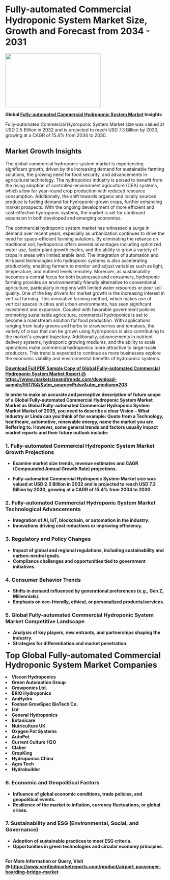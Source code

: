 <H1>Fully-automated Commercial Hydroponic System Market Size, Growth and Forecast from 2034 - 2031</H1><img class="aligncenter size-medium wp-image-584254" src="https://thirdeyenews.in/wp-content/uploads/2034/09/Global-Market-Research-300x168.jpeg" alt="" width="300" height="168" /><p><strong>Global&nbsp;<a href="https://www.marketsizeandtrends.com/download-sample/551784/&amp;utm_source=Pulse&amp;utm_medium=203">Fully-automated Commercial Hydroponic System Market</a> Insights</strong></p><p>Fully-automated Commercial Hydroponic System Market size was valued at USD 2.5 Billion in 2032 and is projected to reach USD 7.3 Billion by 2030, growing at a CAGR of 15.4% from 2034 to 2030.</p><p><h2>Market Growth Insights</h2> <p>The global commercial hydroponic system market is experiencing significant growth, driven by the increasing demand for sustainable farming solutions, the growing need for food security, and advancements in agricultural technology. The hydroponics industry is poised to benefit from the rising adoption of controlled-environment agriculture (CEA) systems, which allow for year-round crop production with reduced resource consumption. Additionally, the shift towards organic and locally sourced produce is fueling demand for hydroponic-grown crops, further enhancing market prospects. With the ongoing development of more efficient and cost-effective hydroponic systems, the market is set for continued expansion in both developed and emerging economies.</p> <p><strong><a href="#"></a></strong></p> <p>The commercial hydroponic system market has witnessed a surge in demand over recent years, especially as urbanization continues to drive the need for space-efficient farming solutions. By eliminating the reliance on traditional soil, hydroponics offers several advantages including optimized water use, faster plant growth cycles, and the ability to grow a variety of crops in areas with limited arable land. The integration of automation and AI-based technologies into hydroponic systems is also accelerating productivity, enabling farmers to monitor and adjust variables such as light, temperature, and nutrient levels remotely. Moreover, as sustainability becomes a central focus for both businesses and consumers, hydroponic farming provides an environmentally friendly alternative to conventional agriculture, particularly in regions with limited water resources or poor soil quality. One of the key drivers for market growth is the increasing interest in vertical farming. This innovative farming method, which makes use of vertical spaces in cities and urban environments, has seen significant investment and expansion. Coupled with favorable government policies promoting sustainable agriculture, commercial hydroponics is set to become a mainstream solution for food production. With applications ranging from leafy greens and herbs to strawberries and tomatoes, the variety of crops that can be grown using hydroponics is also contributing to the market's upward trajectory. Additionally, advancements in nutrient delivery systems, hydroponic growing mediums, and the ability to scale operations make commercial hydroponics more attractive to large-scale producers. This trend is expected to continue as more businesses explore the economic viability and environmental benefits of hydroponic systems. <p><strong><a href="#"></p><p><span class=""><strong>Download Full PDF Sample Copy of Global Fully-automated Commercial Hydroponic System Market Report</strong> @ <a href="https://www.marketsizeandtrends.com/download-sample/551784/&amp;utm_source=Pulse&amp;utm_medium=203" target="_blank">https://www.marketsizeandtrends.com/download-sample/551784/&amp;utm_source=Pulse&amp;utm_medium=203</a></span></p><p>In order to make an accurate and perceptive description of future scope of a Global&nbsp;Fully-automated Commercial Hydroponic System Market Market as Global&nbsp;Fully-automated Commercial Hydroponic System Market Market of 2035, you need to describe a clear Vision &ndash; What Industry or Linda can you think of for example: Quote from a Technology, healthcare, automotive, renewable energy, name the market you are Reffering to. However, some general trends and factors usually impact market reports and their future outlook include:</p><h3>1.&nbsp;<strong>Fully-automated Commercial Hydroponic System Market Growth Projections</strong></h3><ul><li>Examine market size trends, revenue estimates and CAGR (Compounded Annual Growth Rate) projections.</li><li><p>Fully-automated Commercial Hydroponic System Market size was valued at USD 2.5 Billion in 2032 and is projected to reach USD 7.3 Billion by 2030, growing at a CAGR of 15.4% from 2034 to 2030.</p></li></ul><h3>2.&nbsp;<strong>Fully-automated Commercial Hydroponic System Market Technological Advancements</strong></h3><ul><li>Integration of AI, IoT, blockchain, or automation in the industry.</li><li>Innovations driving cost reductions or improving efficiency.</li></ul><h3>3.&nbsp;<strong>Regulatory and Policy Changes</strong></h3><ul><li>Impact of global and regional regulations, including sustainability and carbon-neutral goals.</li><li>Compliance challenges and opportunities tied to government initiatives.</li></ul><h3>4.&nbsp;<strong>Consumer Behavior Trends</strong></h3><ul><li>Shifts in demand influenced by generational preferences (e.g., Gen Z, Millennials).</li><li>Emphasis on eco-friendly, ethical, or personalized products/services.</li></ul><h3>5.&nbsp;<strong>Global Fully-automated Commercial Hydroponic System Market Competitive Landscape</strong></h3><ul><li>Analysis of key players, new entrants, and partnerships shaping the industry.</li><li>Strategies for differentiation and market penetration.</li></ul><p data-pm-slice="1 1 []"><span style="color: inherit; font-family: inherit; font-size: 25px;">Top Global Fully-automated Commercial Hydroponic System Market Companies</span></p><div class="" data-test-id=""><p><li>Viscon Hydroponics</li><li> Green Automation Group</li><li> Growponics Ltd.</li><li> BRIO Hydroponics</li><li> AmHydro</li><li> Foshan GrowSpec BioTech Co.</li><li>Ltd</li><li> General Hydroponics</li><li> Botanicare</li><li> Nutriculture UK</li><li> Oxygen Pot Systems</li><li> AutoPot</li><li> Current Culture H2O</li><li> Claber</li><li> CropKing</li><li> Hydroponics China</li><li> Agra Tech</li><li> Hydrobuilder</li></p></div><h3>6.&nbsp;<strong>Economic and Geopolitical Factors</strong></h3><ul><li>Influence of global economic conditions, trade policies, and geopolitical events.</li><li>Resilience of the market to inflation, currency fluctuations, or global crises.</li></ul><h3>7.&nbsp;<strong>Sustainability and ESG (Environmental, Social, and Governance)</strong></h3><ul><li>Adoption of sustainable practices to meet ESG criteria.</li><li>Opportunities in green technologies and circular economy principles.</li></ul><h2><strong style="font-size: 14px;">For More Information or Query, Visit @&nbsp;</strong><a style="background-color: #ffffff; font-size: 14px;" href="https://www.marketsizeandtrends.com/report/fully-automated-commercial-hydroponic-system-market/" target="_blank">https://www.verifiedmarketreports.com/product/airport-passenger-boarding-bridge-market</a></h2>
